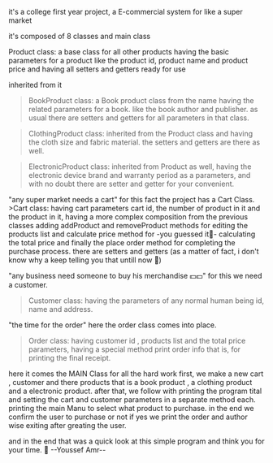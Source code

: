 it's a college first year project, a E-commercial system for like a super market 

it's composed of 8 classes and main class

Product class: a base class for all other products having the basic parameters for a product 
      like the product id, product name and product price and having all setters and getters ready for use
      
  inherited from it
  
  > BookProduct class: a Book product class from the name having the related parameters for a book.
    like the book author and publisher. as usual there are setters and getters for all parameters in that class.
  
  > ClothingProduct class: inherited from the Product class and having the cloth size and fabric material. the setters and getters are there as well.
  
  > ElectronicProduct class: inherited from Product as well, having the electronic device brand and warranty period as a parameters, and with no doubt there are setter and getter for your convenient.

"any super market needs a cart"
for this fact the project has a Cart Class.
            >Cart class: having cart parameters cart id, the number of product in it and the product in it, having a more complex composition from the previous classes adding              addProduct and removeProduct methods for editing the products list and calculate price method for -you guessed it🥳- calculating the total price and finally the               place order method for completing the purchase process. there are setters and getters (as a matter of fact, i don't know why a keep telling you that untill now 🙂)

"any business need someone to buy his merchandise 💵💵"
for this we need a customer.
>Customer class: having the parameters of any normal human being id, name and address.

"the time for the order"
here the order class comes into place.
>Order class: having customer id , products list and the total price parameters, having a special method print order info that is, for printing the final receipt.



here it comes the MAIN Class for all the hard work
      first, we make a new cart , customer and there products that is a book product
      , a clothing product and a electronic product.
      after that, we follow with printing the program tital and setting the cart and customer parameters in a separate method each.
      printing the main Manu to select what product to purchase.
      in the end we confirm the user to purchase or not if yes we print the order and author wise exiting after greating the user.

and in the end that was a quick look at this simple program and think you for your time. 🤝
                                                                                                                                                            --Youssef Amr--
